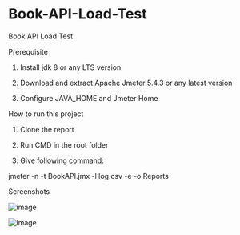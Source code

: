# Book-API-Load-Test

Book API Load Test

Prerequisite

1. Install jdk 8 or any LTS version

2. Download and extract Apache Jmeter 5.4.3 or any latest version

3. Configure JAVA_HOME and Jmeter Home

How to run this project

1. Clone the report

2. Run CMD in the root folder

3. Give following command:

 jmeter -n -t BookAPI.jmx -l log.csv -e -o Reports
 
 Screenshots
 
 ![image](https://user-images.githubusercontent.com/45478777/176865285-e0b6688e-2525-4bcc-9285-cdecf275dd99.png)

![image](https://user-images.githubusercontent.com/45478777/176865421-c2bb9209-84c3-4547-aa3e-2dc82b1a590f.png)
